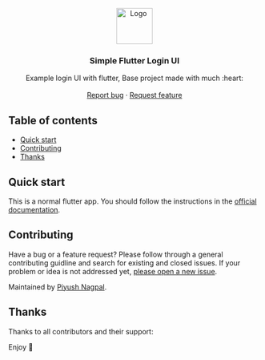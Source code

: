 <p align="center">
  <a href="https://flutter.io/">
    <img src="https://diegolaballos.com/files/images/flutter-icon.jpg" alt="Logo" width=72 height=72>
  </a>

  <h3 align="center">Simple Flutter Login UI</h3>

  <p align="center">
    Example login UI with flutter, Base project made with much  :heart: 
    <br>
    <br>
    <a href="https://github.com/zsiecr/flip_animation_flutter/issues/new">Report bug</a>
    ·
    <a href="https://github.com/zsiecr/flip_animation_flutter/issues/new">Request feature</a>
  </p>
</p>

## Table of contents

- [Quick start](#quick-start)
- [Contributing](#contributing)
- [Thanks](#thanks)


## Quick start

This is a normal flutter app. You should follow the instructions in the [official documentation](https://flutter.io/docs/get-started/install).

## Contributing

Have a bug or a feature request? Please follow through a general contributing guidline and search for existing and closed issues. If your problem or idea is not addressed yet, [please open a new issue](https://github.com/zsiecr/flip_animation_flutter/issues/new).

Maintained by [Piyush Nagpal](https://github.com/zsiecr).


## Thanks

Thanks to all contributors and their support:

Enjoy :metal:
